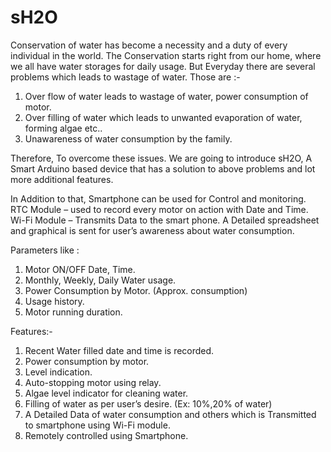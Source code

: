 # sH2O

Conservation of water has become a necessity and a duty of every individual in the world. The Conservation starts right from our home, where we all have water storages for daily usage.
But Everyday there are several problems which leads to wastage of water.
Those are :-
1.	Over flow of water leads to wastage of water, power consumption of motor.
2.	Over filling of water which leads to unwanted evaporation of water, forming algae etc..
3.	Unawareness of  water consumption by the family.

Therefore, To overcome these issues. We are going to introduce 
sH2O, A Smart Arduino based device that has a solution to above problems and lot more additional features. 

In Addition to that, Smartphone can be used for Control and monitoring.
RTC Module – used to record every motor on action with Date and Time.
Wi-Fi Module – Transmits Data to the smart phone.
A Detailed spreadsheet and graphical is sent for user’s awareness about water consumption.

Parameters like :
1.	Motor ON/OFF Date, Time.
2.	Monthly, Weekly, Daily Water usage.
3.	Power Consumption by Motor. (Approx. consumption)
4.	Usage history.
5.	Motor running duration.

Features:-
1.	Recent Water filled date and time is recorded. 
2.	Power consumption by motor.
3.	Level indication.
4.	Auto-stopping motor using relay.
5.	Algae level indicator for cleaning water.
6.	Filling of water as per user’s desire. (Ex: 10%,20% of water)
7.	A Detailed Data of water consumption and others which is Transmitted to smartphone using Wi-Fi module.
8.	Remotely controlled using Smartphone.
